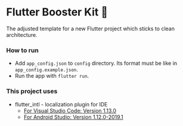 # Flutter Booster Kit 🚀

The adjusted template for a new Flutter project which sticks to clean architecture.

### How to run
- Add `app_config.json` to `config` directory. Its format must be like in `app_config.example.json`.
- Run the app with `flutter run`.

### This project uses
- flutter_intl - localization plugin for IDE
  * [For Visual Studio Code: Version 1.13.0](https://marketplace.visualstudio.com/items?itemName=localizely.flutter-intl)
  * [For Android Studio: Version 1.12.0-2019.1](https://plugins.jetbrains.com/plugin/13666-flutter-intl/versions)
